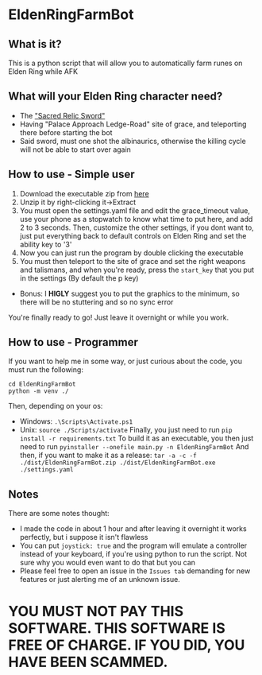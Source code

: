 # EldenRingFarmBot

## What is it?
This is a python script that will allow you to automatically farm runes on Elden Ring while AFK

## What will your Elden Ring character need?
* The ["Sacred Relic Sword"](https://eldenring.wiki.fextralife.com/Sacred+Relic+Sword)
* Having "Palace Approach Ledge-Road" site of grace, and teleporting there before starting the bot
* Said sword, must one shot the albinaurics, otherwise the killing cycle will not be able to start over again

## How to use - Simple user
1. Download the executable zip from [here](https://github.com/GiuseppeFn/EldenRingFarmBot/releases/latest/download/EldenRingFarmBot.zip)
2. Unzip it by right-clicking it->Extract
2. You must open the settings.yaml file and edit the grace_timeout value, use your phone as a stopwatch to know what time to put here, and add 2 to 3 seconds. Then, customize the other settings, if you dont want to, just put everything back to default controls on Elden Ring and set the ability key to '3'
3. Now you can just run the program by double clicking the executable
4. You must then teleport to the site of grace and set the right weapons and talismans, and when you're ready, press the ```start_key``` that you put in the settings (By default the p key)
- Bonus: I **HIGLY** suggest you to put the graphics to the minimum, so there will be no stuttering and so no sync error

You're finally ready to go! Just leave it overnight or while you work.

## How to use - Programmer
If you want to help me in some way, or just curious about the code, you must run the following:
```git clone https://github.com/GiuseppeFn/EldenRingFarmBot.git
cd EldenRingFarmBot
python -m venv ./
```
Then, depending on your os:
* Windows: ```.\Scripts\Activate.ps1```
* Unix: ```source ./Scripts/activate```
Finally, you just need to run ```pip install -r requirements.txt```
To build it as an executable, you then just need to run ```pyinstaller --onefile main.py -n EldenRingFarmBot```
And then, if you want to make it as a release: 
```tar -a -c -f ./dist/EldenRingFarmBot.zip ./dist/EldenRingFarmBot.exe ./settings.yaml```


## Notes
There are some notes thought:
* I made the code in about 1 hour and after leaving it overnight it works perfectly, but i suppose it isn't flawless
* You can put ```joystick: true``` and the program will emulate a controller instead of your keyboard, if you're using python to run the script. Not sure why you would even want to do that but you can
* Please feel free to open an issue in the ```Issues tab``` demanding for new features or just alerting me of an unknown issue.

# YOU MUST NOT PAY THIS SOFTWARE. THIS SOFTWARE IS FREE OF CHARGE. IF YOU DID, YOU HAVE BEEN SCAMMED.
